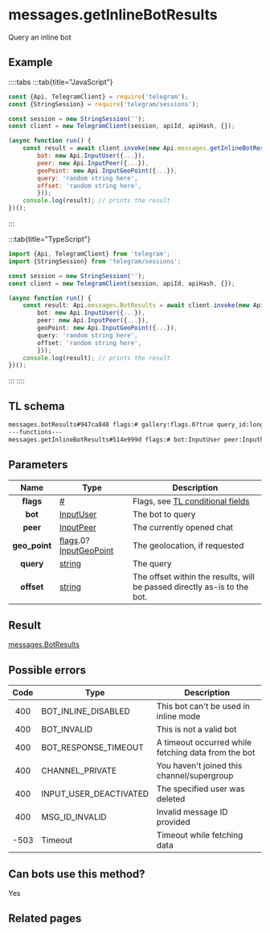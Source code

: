 # messages.getInlineBotResults

Query an inline bot

## Example

::::tabs
:::tab{title="JavaScript"}

```js
const {Api, TelegramClient} = require('telegram');
const {StringSession} = require('telegram/sessions');

const session = new StringSession('');
const client = new TelegramClient(session, apiId, apiHash, {});

(async function run() {
    const result = await client.invoke(new Api.messages.getInlineBotResults({
		bot: new Api.InputUser({...}),
		peer: new Api.InputPeer({...}),
		geoPoint: new Api.InputGeoPoint({...}),
		query: 'random string here',
		offset: 'random string here',
		}));
    console.log(result); // prints the result
})();

```

:::

:::tab{title="TypeScript"}

```ts
import {Api, TelegramClient} from 'telegram';
import {StringSession} from 'telegram/sessions';

const session = new StringSession('');
const client = new TelegramClient(session, apiId, apiHash, {});

(async function run() {
    const result: Api.messages.BotResults = await client.invoke(new Api.messages.getInlineBotResults({
		bot: new Api.InputUser({...}),
		peer: new Api.InputPeer({...}),
		geoPoint: new Api.InputGeoPoint({...}),
		query: 'random string here',
		offset: 'random string here',
		}));
    console.log(result); // prints the result
})();

```

:::
::::

## TL schema

```txt
messages.botResults#947ca848 flags:# gallery:flags.0?true query_id:long next_offset:flags.1?string switch_pm:flags.2?InlineBotSwitchPM results:Vector<BotInlineResult> cache_time:int users:Vector<User> = messages.BotResults;
---functions---
messages.getInlineBotResults#514e999d flags:# bot:InputUser peer:InputPeer geo_point:flags.0?InputGeoPoint query:string offset:string = messages.BotResults;
```

## Parameters

|     Name      | Type                                                                                                                                         | Description                                                                                             |
| :-----------: | -------------------------------------------------------------------------------------------------------------------------------------------- | ------------------------------------------------------------------------------------------------------- |
|   **flags**   | [#](https://core.telegram.org/type/%23)                                                                                                      | Flags, see [TL conditional fields](https://core.telegram.org/mtproto/TL-combinators#conditional-fields) |
|    **bot**    | [InputUser](https://core.telegram.org/type/InputUser)                                                                                        | The bot to query                                                                                        |
|   **peer**    | [InputPeer](https://core.telegram.org/type/InputPeer)                                                                                        | The currently opened chat                                                                               |
| **geo_point** | [flags](https://core.telegram.org/mtproto/TL-combinators#conditional-fields).0?[InputGeoPoint](https://core.telegram.org/type/InputGeoPoint) | The geolocation, if requested                                                                           |
|   **query**   | [string](https://core.telegram.org/type/string)                                                                                              | The query                                                                                               |
|  **offset**   | [string](https://core.telegram.org/type/string)                                                                                              | The offset within the results, will be passed directly as-is to the bot.                                |

## Result

[messages.BotResults](https://core.telegram.org/type/messages.BotResults)

## Possible errors

| Code | Type                   | Description                                         |
| :--: | ---------------------- | --------------------------------------------------- |
| 400  | BOT_INLINE_DISABLED    | This bot can't be used in inline mode               |
| 400  | BOT_INVALID            | This is not a valid bot                             |
| 400  | BOT_RESPONSE_TIMEOUT   | A timeout occurred while fetching data from the bot |
| 400  | CHANNEL_PRIVATE        | You haven't joined this channel/supergroup          |
| 400  | INPUT_USER_DEACTIVATED | The specified user was deleted                      |
| 400  | MSG_ID_INVALID         | Invalid message ID provided                         |
| -503 | Timeout                | Timeout while fetching data                         |

## Can bots use this method?

Yes

## Related pages

